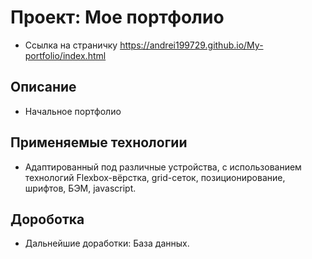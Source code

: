 # Проект: Мое портфолио

* Ссылка на страничку https://andrei199729.github.io/My-portfolio/index.html

## Описание

* Начальное портфолио

## Применяемые технологии

* Адаптированный под различные устройства, с использованием технологий Flexbox-вёрстка, grid-сеток, позиционирование, шрифтов, БЭМ, javascript.

## Дороботка

* Дальнейшие доработки: База данных.

